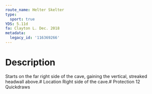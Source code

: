 ```yaml
---
route_name: Helter Skelter
type:
  sport: true
YDS: 5.11d
fa: Clayton L. Dec. 2018
metadata:
  legacy_id: '116369266'
---
```

# Description
Starts on the far right side of the cave, gaining the vertical, streaked headwall above.# Location
Right side of the cave.# Protection
12 Quickdraws
